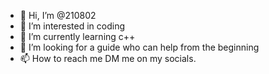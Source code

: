 - 👋 Hi, I’m @210802
- 👀 I’m interested in coding
- 🌱 I’m currently learning c++
- 💞️ I’m looking for a guide who can help from the beginning
- 📫 How to reach me DM me on my socials. 

<!---
210802/210802 is a ✨ special ✨ repository because its `README.md` (this file) appears on your GitHub profile.
You can click the Preview link to take a look at your changes.
--->
